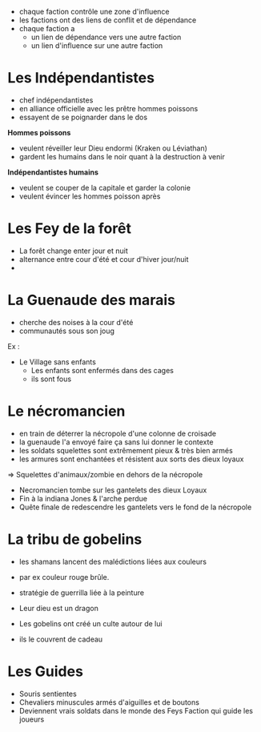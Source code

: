 - chaque faction contrôle une zone d'influence
- les factions ont des liens de conflit et de dépendance
- chaque faction a 
	- un lien de dépendance vers une autre faction
	- un lien d'influence sur une autre faction


# Les Indépendantistes
- chef indépendantistes
- en alliance officielle avec les prêtre hommes poissons
- essayent de se poignarder dans le dos

**Hommes poissons**
- veulent réveiller leur Dieu endormi (Kraken ou Léviathan)
- gardent les humains dans le noir quant à la destruction à venir

**Indépendantistes humains**
- veulent se couper de la capitale et garder la colonie
- veulent évincer les hommes poisson après


# Les Fey de la forêt

- La forêt change enter jour et nuit
- alternance entre cour d'été et cour d'hiver jour/nuit
- 

# La Guenaude des marais

- cherche des noises à la cour d'été
- communautés sous son joug

Ex : 
- Le Village sans enfants
	- Les enfants sont enfermés dans des cages
	- ils sont fous

# Le nécromancien

- en train de déterrer la nécropole d'une colonne de croisade
- la guenaude l'a envoyé faire ça sans lui donner le contexte
- les soldats squelettes sont extrêmement pieux & très bien armés
- les armures sont enchantées et résistent aux sorts des dieux loyaux

=> Squelettes d'animaux/zombie en dehors de la nécropole

- Necromancien tombe sur les gantelets des dieux Loyaux
- Fin à la indiana Jones & l'arche perdue
- Quête finale de redescendre les gantelets vers le fond de la nécropole


# La tribu de gobelins
- les shamans lancent des malédictions liées aux couleurs
- par ex couleur rouge brûle. 
- stratégie de guerrilla liée à la peinture

- Leur dieu est un dragon
- Les gobelins ont créé un culte autour de lui
- ils le couvrent de cadeau


# Les Guides

- Souris sentientes
- Chevaliers minuscules armés d'aiguilles et de boutons
- Deviennent vrais soldats dans le monde des Feys
Faction qui guide les joueurs
